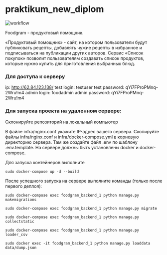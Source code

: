 # praktikum_new_diplom

![workflow](https://github.com/thelie/foodgram-project-react/actions/workflows/main.yml/badge.svg)

Foodgram - продуктовый помощник.

«Продуктовый помощник» - сайт, на котором пользователи будут публиковать рецепты,
добавлять чужие рецепты в избранное и подписываться на публикации других авторов.
Сервис «Список покупок» позволит пользователям создавать список продуктов,
которые нужно купить для приготовления выбранных блюд.

### Для доступа к серверу

ip: http://62.84.123.138/
test login: testuser
test password: qYi7FProPMnq-2Wru!m4
admin login: foodadmin
admin password: qYi7FProPMnq-2Wru!m4
 
### Для запуска проекта на удаленном сервере:

Склонируйте репозиторий  на локальный компьютер

В файле infra/nginx.conf укажите IP-адрес вашего сервера. Скопируйте файлы
infra/nginx.conf и infra/docker-compose.yml в корневую директорию сервера. Там
же создайте файл .env по шаблону .env.template.
На сервере должны быть установлены docker и docker-compose.

Для запуска контейнеров выполните
```
sudo docker-compose up -d --build
```
После успешного запуска на сервере выполните команды (только после первого деплоя):
```
sudo docker-compose exec foodgram_backend_1 python manage.py makemigrations
```
```
sudo docker-compose exec foodgram_backend_1 python manage.py migrate
```
```
sudo docker-compose exec foodgram_backend_1 python manage.py collectstatic
```
```
sudo docker-compose exec foodgram_backend_1 python manage.py loader_csv
```
```
sudo docker exec -it foodgram_backend_1 python manage.py loaddata data/dump.json
```
